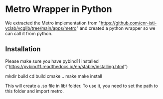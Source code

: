 # Metro Wrapper in Python

We extracted the Metro implementation from "https://github.com/cnr-isti-vclab/vcglib/tree/main/apps/metro" and created a python wrapper so we can call it from python.

## Installation
Please make sure you have pybind11 installed ("https://pybind11.readthedocs.io/en/stable/installing.html")

mkdir build
cd build
cmake ..
make 
make install

This will create a .so file in lib/ folder. To use it, you need to set the path to this folder and import metro.